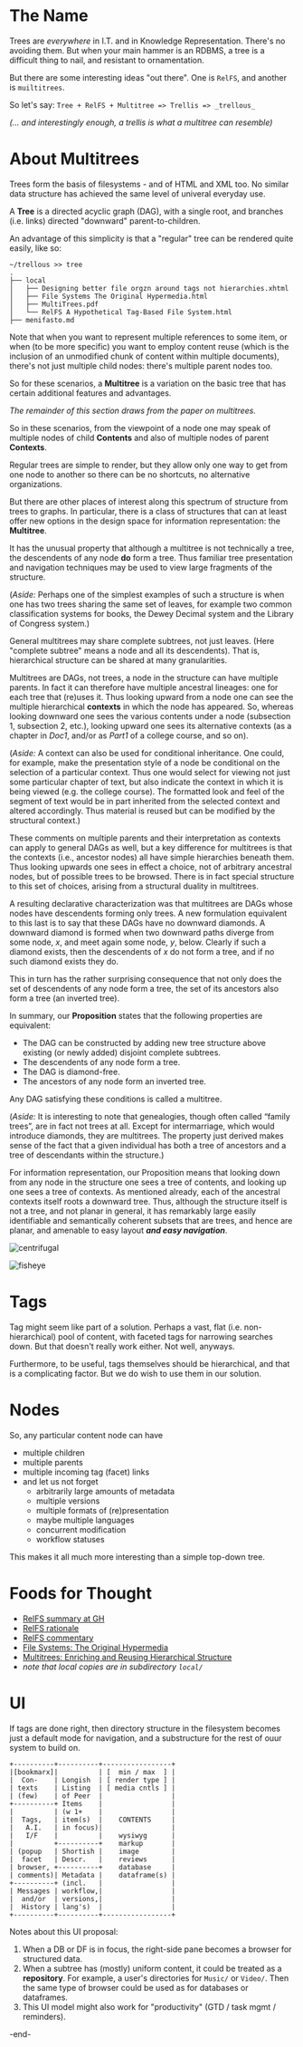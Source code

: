 # The Name

Trees are *everywhere* in I.T. and in Knowledge Representation.
There's no avoiding them. But when your main hammer is an RDBMS,
a tree is a difficult thing to nail, and resistant to ornamentation.

But there are some interesting ideas "out there". One is `RelFS`,
and another is `muiltitrees`.

So let's say: `Tree + RelFS + Multitree => Trellis => _trellous_`

_(... and interestingly enough, a trellis is what a multitree
can resemble)_

# About Multitrees 

Trees form the basis of filesystems - and of HTML and XML too.
No similar data structure has achieved the same level of univeral
everyday use. 

A **Tree** is a directed acyclic graph (DAG), with a single root,
and branches (i.e. links) directed "downward" parent-to-children.

An advantage of this simplicity is that a "regular" tree can be
rendered quite easily, like so:

```
~/trellous >> tree
.
├── local
│   ├── Designing better file orgzn around tags not hierarchies.xhtml
│   ├── File Systems The Original Hypermedia.html
│   ├── MultiTrees.pdf
│   └── RelFS A Hypothetical Tag-Based File System.html
├── menifasto.md
```

Note that when you want to represent multiple references to
some item, or when (to be more specific) you want to employ
content reuse (which is the inclusion of an unmodified chunk
of content within multiple documents), there's not just
multiple child nodes: there's multiple parent nodes too.

So for these scenarios, a **Multitree** is a variation on the
basic tree that has certain additional features and advantages.

_The remainder of this section draws from the paper on multitrees._

So in these scenarios, from the viewpoint of a node one may
speak of multiple nodes of child **Contents** and also of
multiple nodes of parent **Contexts**.

Regular trees are simple to render, but they allow only one way
to get from one node to another so there can be no shortcuts,
no alternative organizations.

But there are other places of interest along this spectrum of
structure from trees to graphs. In particular, there is a class
of structures that can at least offer new options in the design
space for information representation: the **Multitree**.

It has the unusual property that although a multitree is not
technically a tree, the descendents of any node **do** form a
tree. Thus familiar tree presentation and navigation techniques
may be used to view large fragments of the structure.

(_Aside:_ Perhaps one of the simplest examples of such a
structure is when one has two trees sharing the same set of
leaves, for example two common classification systems for books,
the Dewey Decimal system and the Library of Congress system.)

General multitrees may share complete subtrees, not just leaves.
(Here "complete subtree" means a node and all its descendents).
That is, hierarchical structure can be shared at many granularities.

Multitrees are DAGs, not trees, a node in the structure can have
multiple parents. In fact it can therefore have multiple ancestral
lineages: one for each tree that (re)uses it. Thus looking upward
from a node one can see the multiple hierarchical **contexts** in
which the node has appeared. So, whereas looking downward one sees
the various contents under a node (subsection 1, subsection 2, etc.),
looking upward one sees its alternative contexts (as a chapter in
_Doc1_, and/or as _Part1_ of a college course, and so on).

(_Aside:_ A context can also be used for conditional inheritance.
One could, for example, make the presentation style of a node be
conditional on the selection of a particular context. Thus one
would select for viewing not just some particular chapter of
text, but also indicate the context in which it is being viewed
(e.g. the college course). The formatted look and feel of the
segment of text would be in part inherited from the selected
context and altered accordingly. Thus material is reused but
can be modified by the structural context.)

These comments on multiple parents and their interpretation as
contexts can apply to general DAGs as well, but a key difference
for multitrees is that the contexts (i.e., ancestor nodes) all
have simple hierarchies beneath them. Thus looking upwards one
sees in effect a choice, not of arbitrary ancestral nodes, but
of possible trees to be browsed. There is in fact special
structure to this set of choices, arising from a structural
duality in multitrees.

A resulting declarative characterization was that multitrees
are DAGs whose nodes have descendents forming only trees. A
new formulation equivalent to this last is to say that these
DAGs have no downward diamonds. A downward diamond is formed
when two downward paths diverge from some node, _x_, and meet
again some node, _y_, below. Clearly if such a diamond exists,
then the descendents of _x_ do not form a tree, and if no such
diamond exists they do.

This in turn has the rather surprising consequence that not
only does the set of descendents of any node form a tree,
the set of its ancestors also form a tree (an inverted tree).

In summary, our **Proposition** states that the following
properties are equivalent:
- The DAG can be constructed by adding new tree structure
above existing (or newly added) disjoint complete subtrees.
- The descendents of any node form a tree.
- The DAG is diamond-free.
- The ancestors of any node form an inverted tree.

Any DAG satisfying these conditions is called a multitree.

(_Aside:_ It is interesting to note that genealogies, though
often called “family trees”, are in fact not trees at all.
Except for intermarriage, which would introduce diamonds,
they are multitrees. The property just derived makes sense
of the fact that a given individual has both a tree of
ancestors and a tree of descendants within the structure.)

For information representation, our Proposition means that
looking down from any node in the structure one sees a tree
of contents, and looking up one sees a tree of contexts. As
mentioned already, each of the ancestral contexts itself roots
a downward tree. Thus, although the structure itself is not a
tree, and not planar in general, it has remarkably large easily
identifiable and semantically coherent subsets that are trees,
and hence are planar, and amenable to easy layout ***and easy
navigation***.

![centrifugal](img/centrifugal-view.png)

![fisheye](img/fisheye-view.png)

# Tags

Tag might seem like part of a solution. Perhaps a vast, flat
(i.e. non-hierarchical) pool of content, with faceted tags for
narrowing searches down. But that doesn't really work either.
Not well, anyways.

Furthermore, to be useful, tags themselves should be hierarchical,
and that is a complicating factor. But we do wish to use them in
our solution. 

# Nodes

So, any particular content node can have
- multiple children
- multiple parents
- multiple incoming tag (facet) links
- and let us not forget
  - arbitrarily large amounts of metadata
  - multiple versions
  - multiple formats of (re)presentation
  - maybe multiple languages 
  - concurrent modification
  - workflow statuses

This makes it all much more interesting than a simple top-down tree.

# Foods for Thought

- [RelFS summary at GH](https://github.com/nayuki/Relational-File-System)
- [RelFS rationale](https://www.nayuki.io/page/designing-better-file-organization-around-tags-not-hierarchies)
- [RelFS commentary](https://karl-voit.at/2020/05/19/RelFS/)
- [File Systems: The Original Hypermedia](https://jon.work/og/#1) 
- [Multitrees: Enriching and Reusing Hierarchical Structure](https://adrenaline.ucsd.edu/kirsh/Articles/In_Process/MultiTrees.pdf) 
- _note that local copies are in subdirectory `local/`_

# UI

If tags are done right, then directory structure in the
filesystem becomes just a default mode for navigation,
and a substructure for the rest of ouur system to build on. 

```
+----------+----------+-----------------+
|[bookmarx]|          | [  min / max  ] |
|  Con-    | Longish  | [ render type ] |
| texts    | Listing  | [ media cntls ] |
| (few)    | of Peer  |                 |
+----------+ Items    |                 |
|          | (w 1+    |                 |
|  Tags,   | item(s)  |    CONTENTS     |
|   A.I.   | in focus)|                 |
|   I/F    |          |    wysiwyg      |
|          +----------+    markup       |
| (popup   | Shortish |    image        |
|  facet   | Descr.   |    reviews      |
| browser, +----------+    database     |
| comments)| Metadata |    dataframe(s) |
+----------+ (incl.   |                 |
| Messages | workflow,|                 |
|  and/or  | versions,|                 |
|  History | lang's)  |                 |
+----------+----------+-----------------+

```

Notes about this UI proposal:
1. When a DB or DF is in focus, the
right-side pane becomes a browser
for structured data.
2. When a subtree has (mostly) uniform
content, it could be treated as a
**repository**. For example, a user's
directories for `Music/` or `Video/`.
Then the same type of browser could be
used as for databases or dataframes.
3. This UI model might also work for
"productivity" (GTD / task mgmt / reminders).

-end-
